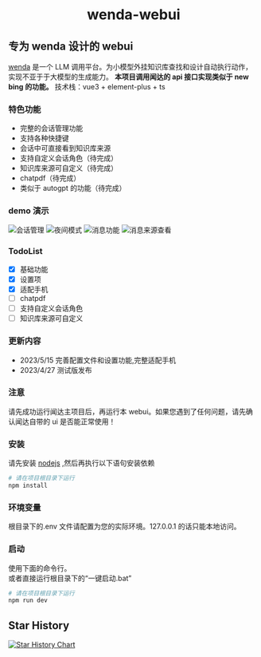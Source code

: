 <h1 align="center">wenda-webui</h1>

## 专为 wenda 设计的 webui

[wenda](https://github.com/l15y/wenda) 是一个 LLM 调用平台。为小模型外挂知识库查找和设计自动执行动作，实现不亚于于大模型的生成能力。
**本项目调用闻达的 api 接口实现类似于 new bing 的功能。**
技术栈：vue3 + element-plus + ts

### 特色功能

- 完整的会话管理功能
- 支持各种快捷键
- 会话中可直接看到知识库来源
- 支持自定义会话角色（待完成）
- 知识库来源可自定义（待完成）
- chatpdf（待完成）
- 类似于 autogpt 的功能（待完成）

### demo 演示

![会话管理](https://github.com/AlanLee1996/wenda-webui/blob/main/public/demo/%E4%BC%9A%E8%AF%9D%E7%AE%A1%E7%90%86%E5%8A%9F%E8%83%BD.png?raw=true)
![夜间模式](https://github.com/AlanLee1996/wenda-webui/blob/main/public/demo/%E5%A4%9C%E9%97%B4%E6%A8%A1%E5%BC%8F.png?raw=true)
![消息功能](https://github.com/AlanLee1996/wenda-webui/blob/main/public/demo/%E5%AE%8C%E6%95%B4%E7%9A%84%E6%B6%88%E6%81%AF%E5%8A%9F%E8%83%BD.png?raw=true)
![消息来源查看](https://github.com/AlanLee1996/wenda-webui/blob/main/public/demo/%E6%B6%88%E6%81%AF%E6%9D%A5%E6%BA%90%E6%9F%A5%E7%9C%8B.png?raw=true)

### TodoList

- [x] 基础功能
- [x] 设置项
- [x] 适配手机
- [ ] chatpdf
- [ ] 支持自定义会话角色
- [ ] 知识库来源可自定义

### 更新内容

- 2023/5/15 完善配置文件和设置功能,完整适配手机
- 2023/4/27 测试版发布

### 注意

请先成功运行闻达主项目后，再运行本 webui。如果您遇到了任何问题，请先确认闻达自带的 ui 是否能正常使用！

### 安装

请先安装 [nodejs](https://pan.baidu.com/s/1p3-0F8eIZg6gMownXhiWQQ?pwd=oigr) ,然后再执行以下语句安装依赖

```bash
# 请在项目根目录下运行
npm install
```

### 环境变量

根目录下的.env 文件请配置为您的实际环境。127.0.0.1 的话只能本地访问。

### 启动

使用下面的命令行。  
或者直接运行根目录下的“一键启动.bat”

```bash
# 请在项目根目录下运行
npm run dev
```

## Star History

[![Star History Chart](https://api.star-history.com/svg?repos=AlanLee1996/wenda-webui&type=Date)](https://star-history.com/#AlanLee1996/wenda-webui&Date)
